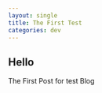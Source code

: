 ```yaml
---
layout: single
title: The First Test
categories: dev
---
```



## Hello

The First Post for test Blog
